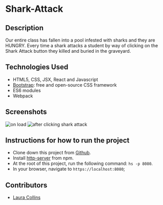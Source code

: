 # Shark-Attack

## Description
Our entire class has fallen into a pool infested with sharks and they are HUNGRY. Every time a shark attacks a student by way of clicking on the Shark Attack button they killed and buried in the graveyard.

## Technologies Used

* HTML5, CSS, JSX, React and Javascript
* [Bootstrap](https://getbootstrap.com/): free and open-source CSS framework
* ES6 modules
* Webpack

## Screenshots
![on load](IMGHERE)
![after clicking shark attack](IMGHERE)


## Instructions for how to run the project

* Clone down this project from [Github](LINKHERE).
* Install [http-server](https://www.npmjs.com/package/http-server) from npm.
* At the root of this project, run the following command: `hs -p 8080`.
* In your browser, navigate to `https://localhost:8080`;

## Contributors
* [Laura Collins](https://github.com/emileea)